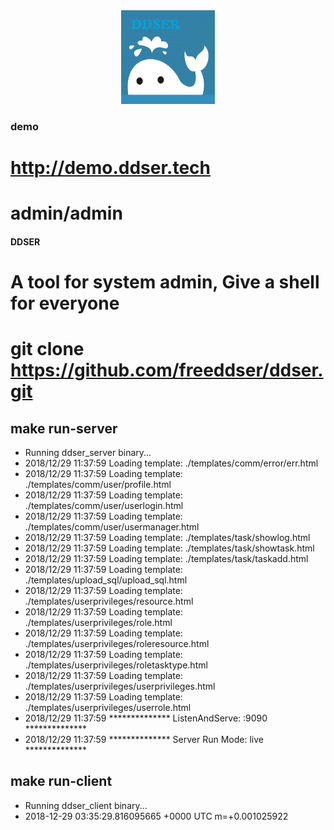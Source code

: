 <div align=center><img width="150" height="150" src="https://raw.githubusercontent.com/freeddser/ddser/master/static/tpl/default/images/favicon.png"/></div>


### demo
# http://demo.ddser.tech
# admin/admin

#### DDSER
# A  tool for system admin, Give a shell for everyone
# git clone https://github.com/freeddser/ddser.git


## make run-server
* Running ddser_server binary...
* 2018/12/29 11:37:59 Loading template: ./templates/comm/error/err.html
* 2018/12/29 11:37:59 Loading template: ./templates/comm/user/profile.html
* 2018/12/29 11:37:59 Loading template: ./templates/comm/user/userlogin.html
* 2018/12/29 11:37:59 Loading template: ./templates/comm/user/usermanager.html
* 2018/12/29 11:37:59 Loading template: ./templates/task/showlog.html
* 2018/12/29 11:37:59 Loading template: ./templates/task/showtask.html
* 2018/12/29 11:37:59 Loading template: ./templates/task/taskadd.html
* 2018/12/29 11:37:59 Loading template: ./templates/upload_sql/upload_sql.html
* 2018/12/29 11:37:59 Loading template: ./templates/userprivileges/resource.html
* 2018/12/29 11:37:59 Loading template: ./templates/userprivileges/role.html
* 2018/12/29 11:37:59 Loading template: ./templates/userprivileges/roleresource.html
* 2018/12/29 11:37:59 Loading template: ./templates/userprivileges/roletasktype.html
* 2018/12/29 11:37:59 Loading template: ./templates/userprivileges/userprivileges.html
* 2018/12/29 11:37:59 Loading template: ./templates/userprivileges/userrole.html
* 2018/12/29 11:37:59 **************      ListenAndServe: :9090   **************
* 2018/12/29 11:37:59 **************      Server Run Mode: live   **************

## make run-client
* Running ddser_client binary...
* 2018-12-29 03:35:29.816095665 +0000 UTC m=+0.001025922

